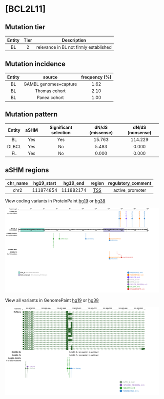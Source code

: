 # [BCL2L11]

## Mutation tier

|Entity|Tier|Description                           |
|:------:|:----:|--------------------------------------|
|BL    |2   |relevance in BL not firmly established|
## Mutation incidence

|Entity|source               |frequency (%)|
|:------:|:---------------------:|:-------------:|
|BL    |GAMBL genomes+capture|1.62         |
|BL    |Thomas cohort        |2.10         |
|BL    |Panea cohort         |1.00         |

## Mutation pattern

|Entity|aSHM|Significant selection|dN/dS (missense)|dN/dS (nonsense)|
|:------:|:----:|:---------------------:|:----------------:|:----------------:|
|BL    |Yes |Yes                  |15.763          |114.229         |
|DLBCL |Yes |No                   | 5.483          |  0.000         |
|FL    |Yes |No                   | 0.000          |  0.000         |

## aSHM regions

|chr_name|hg19_start|hg19_end |region                                                                                     |regulatory_comment|
|:--------:|:----------:|:---------:|:-------------------------------------------------------------------------------------------:|:------------------:|
|chr2    |111874854 |111882174|[TSS](https://genome.ucsc.edu/s/rdmorin/GAMBL%20hg19?position=chr2%3A111874854%2D111882174)|active_promoter   |



View coding variants in ProteinPaint [hg19](https://www.bcgsc.ca/downloads/morinlab/GAMBL/test/genes/BCL2L11_protein.html)  or [hg38](https://www.bcgsc.ca/downloads/morinlab/GAMBL/test/genes/BCL2L11_protein_hg38.html)

![image](images/proteinpaint/BCL2L11_NM_138621.svg)

View all variants in GenomePaint [hg19](https://www.bcgsc.ca/downloads/morinlab/GAMBL/test/genes/BCL2L11.html)  or [hg38](https://www.bcgsc.ca/downloads/morinlab/GAMBL/test/genes/BCL2L11_hg38.html)

![image](images/proteinpaint/BCL2L11.svg)

